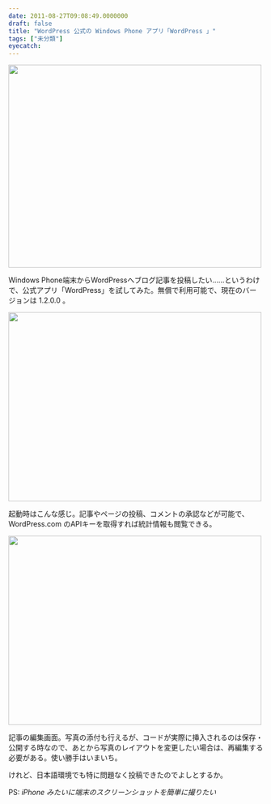 ```yaml
---
date: 2011-08-27T09:08:49.0000000
draft: false
title: "WordPress 公式の Windows Phone アプリ「WordPress 」"
tags: ["未分類"]
eyecatch: 
---
```

<p><a href="http://blog.daruyanagi.net/archives/119/sshot-23" rel="attachment wp-att-123"><img src="http://blog.daruyanagi.net/wp-content/uploads/2011/08/sshot-23-500x400.png" alt="" title="マーケットプレース" width="500" height="400" class="alignnone size-medium wp-image-123" /></a></p><p>Windows Phone端末からWordPressへブログ記事を投稿したい……というわけで、公式アプリ「WordPress」を試してみた。無償で利用可能で、現在のバージョンは 1.2.0.0 。</p><p><a href="http://blog.daruyanagi.net/archives/119/p20110827_1000000397" rel="attachment wp-att-122"><img src="http://blog.daruyanagi.net/wp-content/uploads/2011/08/P20110827_1000000397-500x373.jpg" alt="" title="起動時" width="500" height="373" class="alignnone size-medium wp-image-122" /></a></p><p>起動時はこんな感じ。記事やページの投稿、コメントの承認などが可能で、WordPress.com のAPIキーを取得すれば統計情報も閲覧できる。</p><p><a href="http://blog.daruyanagi.net/archives/119/p20110827_1000000396" rel="attachment wp-att-121"><img src="http://blog.daruyanagi.net/wp-content/uploads/2011/08/P20110827_1000000396-500x373.jpg" alt="" title="編集画面" width="500" height="373" class="alignnone size-medium wp-image-121" /></a></p><p>記事の編集画面。写真の添付も行えるが、コードが実際に挿入されるのは保存・公開する時なので、あとから写真のレイアウトを変更したい場合は、再編集する必要がある。使い勝手はいまいち。</p><p>けれど、日本語環境でも特に問題なく投稿できたのでよしとするか。</p><p>PS: <i>iPhone みたいに端末のスクリーンショットを簡単に撮りたい</i></p>
